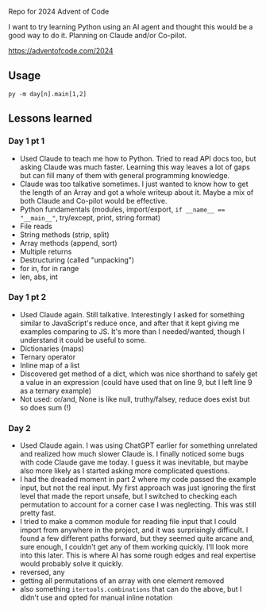 Repo for 2024 Advent of Code

I want to try learning Python using an AI agent and thought this would be a good way to do it. Planning on Claude and/or Co-pilot.

https://adventofcode.com/2024

## Usage

```
py -m day[n].main[1,2]
```

## Lessons learned

### Day 1 pt 1
- Used Claude to teach me how to Python. Tried to read API docs too, but asking Claude was much faster. Learning this way leaves a lot of gaps but can fill many of them with general programming knowledge.
- Claude was too talkative sometimes. I just wanted to know how to get the length of an Array and got a whole writeup about it. Maybe a mix of both Claude and Co-pilot would be effective.
- Python fundamentals (modules, import/export, `if __name__ == "__main__"`, try/except, print, string format)
- File reads
- String methods (strip, split)
- Array methods (append, sort)
- Multiple returns
- Destructuring (called "unpacking")
- for in, for in range
- len, abs, int

### Day 1 pt 2
- Used Claude again. Still talkative. Interestingly I asked for something similar to JavaScript's reduce once, and after that it kept giving me examples comparing to JS. It's more than I needed/wanted, though I understand it could be useful to some.
- Dictionaries (maps)
- Ternary operator
- Inline map of a list
- Discovered get method of a dict, which was nice shorthand to safely get a value in an expression (could have used that on line 9, but I left line 9 as a ternary example)
- Not used: or/and, None is like null, truthy/falsey, reduce does exist but so does sum (!)

### Day 2
- Used Claude again. I was using ChatGPT earlier for something unrelated and realized how much slower Claude is. I finally noticed some bugs with code Claude gave me today. I guess it was inevitable, but maybe also more likely as I started asking more complicated questions.
- I had the dreaded moment in part 2 where my code passed the example input, but not the real input. My first approach was just ignoring the first level that made the report unsafe, but I switched to checking each permutation to account for a corner case I was neglecting. This was still pretty fast.
- I tried to make a common module for reading file input that I could import from anywhere in the project, and it was surprisingly difficult. I found a few different paths forward, but they seemed quite arcane and, sure enough, I couldn't get any of them working quickly. I'll look more into this later. This is where AI has some rough edges and real expertise would probably solve it quickly.
- reversed, any
- getting all permutations of an array with one element removed
- also something `itertools.combinations` that can do the above, but I didn't use and opted for manual inline notation